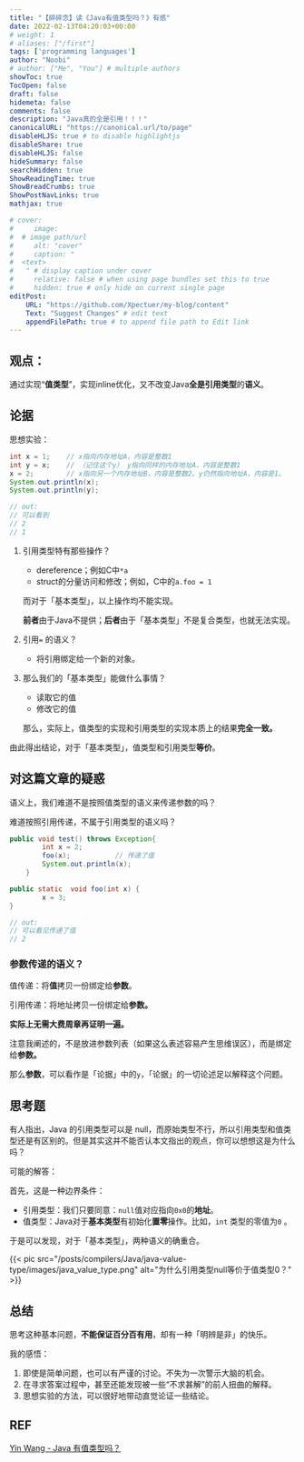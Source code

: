```yaml
---
title: "【碎碎念】读《Java有值类型吗？》有感"
date: 2022-02-13T04:20:03+00:00
# weight: 1
# aliases: ["/first"]
tags: ['programming languages']
author: "Noobi"
# author: ["Me", "You"] # multiple authors
showToc: true
TocOpen: false
draft: false
hidemeta: false
comments: false
description: "Java真的全是引用！！！"
canonicalURL: "https://canonical.url/to/page"
disableHLJS: true # to disable highlightjs
disableShare: true
disableHLJS: false
hideSummary: false
searchHidden: true
ShowReadingTime: true
ShowBreadCrumbs: true
ShowPostNavLinks: true
mathjax: true

# cover:
#     image: 
#  # image path/url
#     alt: "cover"
#     caption: "
#  <text>
#   " # display caption under cover
#     relative: false # when using page bundles set this to true
#     hidden: true # only hide on current single page
editPost:
    URL: "https://github.com/Xpectuer/my-blog/content"
    Text: "Suggest Changes" # edit text
    appendFilePath: true # to append file path to Edit link
---
```


<!--
 * @Author: XPectuer
 * @LastEditor: XPectuer
-->




## 观点：

通过实现“**值类型**”，实现inline优化，又不改变Java**全是引用类型**的**语义**。

## 论据

思想实验：

```java
int x = 1;    // x指向内存地址A，内容是整数1
int y = x;    // （记住这个y） y指向同样的内存地址A，内容是整数1
x = 2;        // x指向另一个内存地址B，内容是整数2。y仍然指向地址A，内容是1。
System.out.println(x);
System.out.println(y);

// out:
// 可以看到
// 2
// 1
```

1. 引用类型特有那些操作？

   - dereference；例如C中`*a`
   - struct的分量访问和修改；例如，C中的`a.foo = 1`

    而对于「基本类型」，以上操作均不能实现。

    **前者**由于Java不提供；**后者**由于「基本类型」不是复合类型，也就无法实现。

2. 引用`=` 的语义？

   - 将引用绑定给一个新的对象。    

3. 那么我们的「基本类型」能做什么事情？

   - 读取它的值
   - 修改它的值

   那么，实际上，值类型的实现和引用类型的实现本质上的结果**完全一致。**

由此得出结论，对于「基本类型」，值类型和引用类型**等价**。

## 对这篇文章的疑惑

语义上，我们难道不是按照值类型的语义来传递参数的吗？

难道按照引用传递，不属于引用类型的语义吗？

```java
public void test() throws Exception{
        int x = 2;        
        foo(x);           // 传递了值
        System.out.println(x);
    }

public static  void foo(int x) {
        x = 3;
}

// out:
// 可以看见传递了值
// 2 

```

### **参数传递的语义？**

值传递：将**值**拷贝一份绑定给**参数**。

引用传递：将地址拷贝一份绑定给**参数。**

**实际上无需大费周章再证明一遍。**

注意我阐述的，不是放进参数列表（如果这么表述容易产生思维误区），而是绑定给**参数。**

那么**参数**，可以看作是「论据」中的`y`，「论据」的一切论述足以解释这个问题。

## 思考题

有人指出，Java 的引用类型可以是 null，而原始类型不行，所以引用类型和值类型还是有区别的。但是其实这并不能否认本文指出的观点，你可以想想这是为什么吗？

可能的解答：

首先，这是一种边界条件：

- 引用类型：我们只要同意：`null`值对应指向`0x0`的**地址**。
- 值类型：Java对于**基本类型**有初始化**置零**操作。比如，`int` 类型的零值为`0` 。

于是可以发现，对于「基本类型」，两种语义的确重合。



{{< pic src="/posts/compilers/Java/java-value-type/images/java_value_type.png"  alt="为什么引用类型null等价于值类型0？" >}} 


## 总结

思考这种基本问题，**不能保证百分百有用**，却有一种「明辨是非」的快乐。

我的感悟：

1. 即使是简单问题，也可以有严谨的讨论。不失为一次警示大脑的机会。
2. 在寻求答案过程中，甚至还能发现被一些“不求甚解”的前人扭曲的解释。
3. 思想实验的方法，可以很好地带动直觉论证一些结论。

## REF

[Yin Wang - Java 有值类型吗？](http://www.yinwang.org/blog-cn/2016/06/08/java-value-type)
